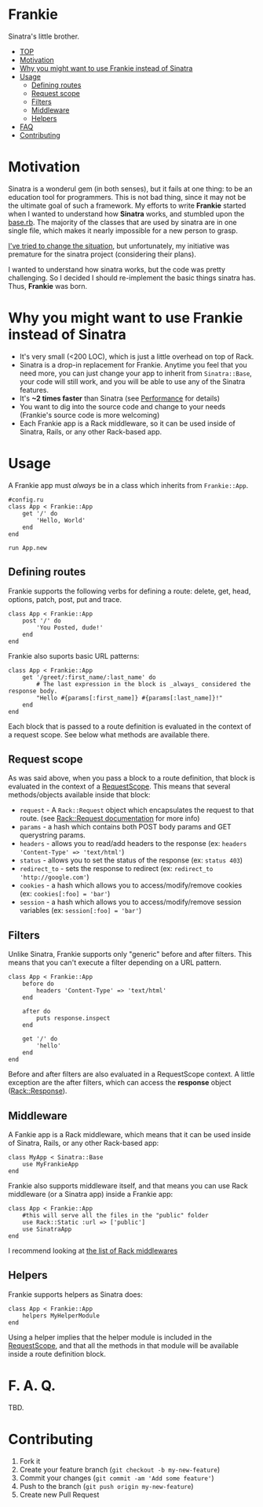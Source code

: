 # Frankie
Sinatra's little brother.

- [TOP](#frankie)
- [Motivation](#motivation)
- [Why you might want to use Frankie instead of Sinatra](#why-you-might-want-to-use-frankie-instaed-of-sinatra)
- [Usage](#usage)
    - [Defining routes](#defining-routes)
    - [Request scope](#request-scope)
    - [Filters](#filters)
    - [Middleware](#middleware)
    - [Helpers](#helpers)
- [FAQ](#f-a-q)
- [Contributing](#contributing)

# Motivation
Sinatra is a wonderul gem (in both senses), but it fails at one thing: to be an education tool for programmers. This is not bad thing, since it may not be the ultimate goal of such a framework. My efforts to write __Frankie__ started when I wanted to understand how __Sinatra__ works, and stumbled upon the [base.rb][0]. The majority of the classes that are used by sinatra are in one single file, which makes it nearly impossible for a new person to grasp.

[I've tried to change the situation][1], but unfortunately, my initiative was premature for the sinatra project (considering their plans).

I wanted to understand how sinatra works, but the code was pretty challenging. So I decided I should re-implement the basic things sinatra has. Thus, __Frankie__ was born.

# Why you might want to use Frankie instead of Sinatra
- It's very small (<200 LOC), which is just a little overhead on top of Rack.
- Sinatra is a drop-in replacement for Frankie. Anytime you feel that you need more, you can just change your app to inherit from `Sinatra::Base`, your code will still work, and you will be able to use any of the Sinatra features.
- It's __~2 times faster__ than Sinatra (see [Performance][performance] for details)
- You want to dig into the source code and change to your needs (Frankie's source code is more welcoming)
- Each Frankie app is a Rack middleware, so it can be used inside of Sinatra, Rails, or any other Rack-based app.

# Usage

A Frankie app must _always_ be in a class which inherits from `Frankie::App`.

    #config.ru
    class App < Frankie::App
        get '/' do 
            'Hello, World'
        end
    end

    run App.new

## Defining routes

Frankie supports the following verbs for defining a route: delete, get, head, options, patch, post, put and trace.

    class App < Frankie::App
        post '/' do
            'You Posted, dude!'
        end
    end

Frankie also suports basic URL patterns:

    class App < Frankie::App
        get '/greet/:first_name/:last_name' do
            # The last expression in the block is _always_ considered the response body.
            "Hello #{params[:first_name]} #{params[:last_name]}!"
        end
    end

Each block that is passed to a route definition is evaluated in the context of a request scope. See below what methods are available there.

## Request scope
As was said above, when you pass a block to a route definition, that block is evaluated in the context of a [RequestScope][2]. This means that several methods/objects available inside that block:

- `request` - A `Rack::Request` object which encapsulates the request to that route. (see [Rack::Request documentation][3] for more info)
- `params` - a hash which contains both POST body params and GET querystring params.
- `headers` - allows you to read/add headers to the response (ex: `headers 'Content-Type' => 'text/html'`)
- `status` - allows you to set the status of the response (ex: `status 403`)
- `redirect_to` - sets the response to redirect (ex: `redirect_to 'http://google.com'`)
- `cookies` - a hash which allows you to access/modify/remove cookies (ex: `cookies[:foo] = 'bar'`)
- `session` - a hash which allows you to access/modify/remove session variables (ex: `session[:foo] = 'bar'`)

## Filters

Unlike Sinatra, Frankie supports only "generic" before and after filters. This means that you can't execute a filter depending on a URL pattern.

    class App < Frankie::App
        before do
            headers 'Content-Type' => 'text/html'
        end

        after do
            puts response.inspect
        end

        get '/' do
            'hello'
        end
    end

Before and after filters are also evaluated in a RequestScope context. A little exception are the after filters, which can access the __response__ object ([Rack::Response][4]).

## Middleware

A Fankie app is a Rack middleware, which means that it can be used inside of Sinatra, Rails, or any other Rack-based app:

    class MyApp < Sinatra::Base
        use MyFrankieApp
    end

Frankie also supports middleware itself, and that means you can use Rack middleware (or a Sinatra app) inside a Frankie app:

    class App < Frankie::App
        #this will serve all the files in the "public" folder
        use Rack::Static :url => ['public']
        use SinatraApp
    end
    
I recommend looking at [the list of Rack middlewares][rack-middleware]

## Helpers

Frankie supports helpers as Sinatra does:

    class App < Frankie::App
        helpers MyHelperModule
    end

Using a helper implies that the helper module is included in the [RequestScope][2], and that all the methods in that module will be available inside a route definition block.

# F. A. Q.
TBD.


# Contributing

1. Fork it
2. Create your feature branch (`git checkout -b my-new-feature`)
3. Commit your changes (`git commit -am 'Add some feature'`)
4. Push to the branch (`git push origin my-new-feature`)
5. Create new Pull Request

[0]: https://github.com/sinatra/sinatra/blob/master/lib/sinatra/base.rb
[1]: https://github.com/sinatra/sinatra/pull/716
[2]: https://github.com/alisnic/frankie/blob/master/lib/frankie/request_scope.rb
[3]: http://rack.rubyforge.org/doc/classes/Rack/Request.html
[4]: http://rack.rubyforge.org/doc/classes/Rack/Response.html
[performance]: https://github.com/alisnic/frankie/blob/master/Performance.md
[rack-middleware]: https://github.com/rack/rack/wiki/List-of-Middleware
